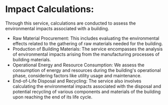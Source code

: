 # Impact Calculations: 
Through this service, calculations are conducted to assess the environmental impacts associated with a building.<br>
* Raw Material Procurement: This includes evaluating the environmental effects related to the gathering of raw materials needed for the building.<br>
* Production of Building Materials: The service encompasses the analysis of environmental impacts arising from the manufacturing processes of building materials.<br>
* Operational Energy and Resource Consumption: We assess the consumption of energy and resources during the building's operational phase, considering factors like utility usage and maintenance.<br>
* End-of-Life Disposal and Recycling: The service also involves calculating the environmental impacts associated with the disposal and potential recycling of various components and materials of the building upon reaching the end of its life cycle.<br>
